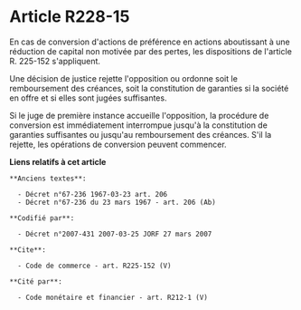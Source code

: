# Article R228-15

En cas de conversion d'actions de préférence en actions aboutissant à une réduction de capital non motivée par des pertes,
les dispositions de l'article R. 225-152 s'appliquent. 

Une décision de justice rejette l'opposition ou ordonne soit le remboursement des créances, soit la constitution de garanties
si la société en offre et si elles sont jugées suffisantes. 

Si le juge de première instance accueille l'opposition, la procédure de conversion est immédiatement interrompue jusqu'à la
constitution de garanties suffisantes ou jusqu'au remboursement des créances. S'il la rejette, les opérations de conversion
peuvent commencer.

**Liens relatifs à cet article**

	**Anciens textes**:

	  - Décret n°67-236 1967-03-23 art. 206
	  - Décret n°67-236 du 23 mars 1967 - art. 206 (Ab)

	**Codifié par**:

	  - Décret n°2007-431 2007-03-25 JORF 27 mars 2007

	**Cite**:

	  - Code de commerce - art. R225-152 (V)

	**Cité par**:

	  - Code monétaire et financier - art. R212-1 (V)
